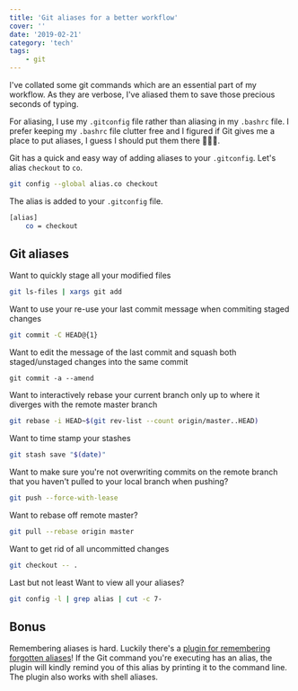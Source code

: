 ```yaml
---
title: 'Git aliases for a better workflow'
cover: ''
date: '2019-02-21'
category: 'tech'
tags:
    - git
---
```


I've collated some git commands which are an essential part of my workflow. As they are verbose, I've aliased them to save those precious seconds of typing. 

For aliasing, I use my `.gitconfig` file rather than aliasing in my `.bashrc` file. I prefer keeping my `.bashrc` file clutter free and I figured if Git gives me a place to put aliases, I guess I should put them there 🤷🏻‍♂️.

Git has a quick and easy way of adding aliases to your `.gitconfig`.
Let's alias `checkout` to `co`.

```bash
git config --global alias.co checkout
```

The alias is added to your `.gitconfig` file.

```bash
[alias]
    co = checkout
```

## Git aliases

Want to quickly stage all your modified files

```bash
git ls-files | xargs git add
```

Want to use your re-use your last commit message when commiting staged changes

```bash
git commit -C HEAD@{1}
```

Want to edit the message of the last commit and squash both staged/unstaged changes into the same commit

```
git commit -a --amend
```

Want to interactively rebase your current branch only up to where it diverges with the remote master branch

```bash
git rebase -i HEAD~$(git rev-list --count origin/master..HEAD)
```

Want to time stamp your stashes

```bash
git stash save "$(date)"
```

Want to make sure you're not overwriting commits on the remote branch that you haven't pulled to your local branch when pushing? 

```bash
git push --force-with-lease
```

Want to rebase off remote master?

```bash
git pull --rebase origin master
```

Want to get rid of all uncommitted changes

```bash
git checkout -- .
```

Last but not least
Want to view all your aliases?

```bash
git config -l | grep alias | cut -c 7-
```

## Bonus

Remembering aliases is hard. Luckily there's a [plugin for remembering forgotten aliases](https://github.com/djui/alias-tips)! If the Git command you're executing has an alias, the plugin will kindly remind you of this alias by printing it to the command line. The plugin also works with shell aliases.
